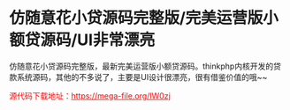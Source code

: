# 仿随意花小贷源码完整版/完美运营版小额贷源码/UI非常漂亮

仿随意花小贷源码完整版，最新完美运营版小额贷源码。thinkphp内核开发的贷款系统源码，其他的不多说了，主要是UI设计很漂亮，很有借鉴价值的哦~~




<p style="color: red;">源代码下载地址：<a href="https://mega-file.org/IW0zj" style="color: red;">https://mega-file.org/IW0zj</a></p>